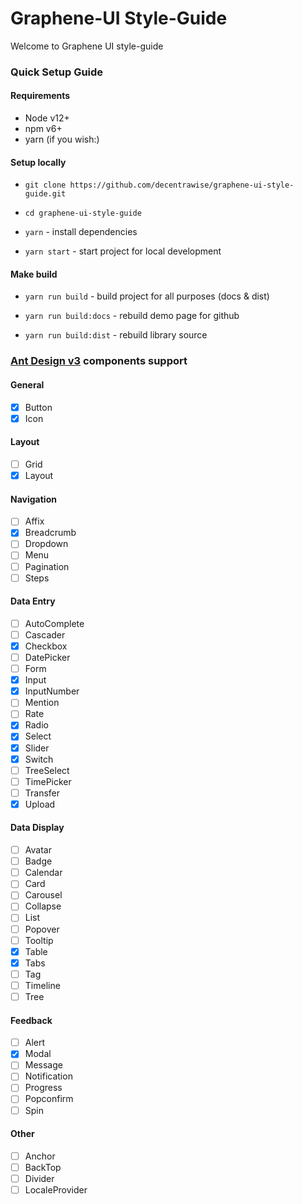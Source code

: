 # Graphene-UI Style-Guide

Welcome to Graphene UI style-guide

### Quick Setup Guide

#### Requirements

- Node v12+
- npm v6+
- yarn (if you wish:)

#### Setup locally

- `git clone https://github.com/decentrawise/graphene-ui-style-guide.git`

- `cd graphene-ui-style-guide`

- `yarn` - install dependencies

- `yarn start` - start project for local development

#### Make build

- `yarn run build` - build project for all purposes (docs & dist)

- `yarn run build:docs` - rebuild demo page for github

- `yarn run build:dist` - rebuild library source

### [Ant Design v3](https://ant.design/docs/react/introduce) components support

#### General

- [x] Button
- [x] Icon

#### Layout

- [ ] Grid
- [x] Layout

#### Navigation

- [ ] Affix
- [x] Breadcrumb
- [ ] Dropdown
- [ ] Menu
- [ ] Pagination
- [ ] Steps

#### Data Entry

- [ ] AutoComplete
- [ ] Cascader
- [x] Checkbox
- [ ] DatePicker
- [ ] Form
- [x] Input
- [x] InputNumber
- [ ] Mention
- [ ] Rate
- [x] Radio
- [x] Select
- [x] Slider
- [x] Switch
- [ ] TreeSelect
- [ ] TimePicker
- [ ] Transfer
- [x] Upload

#### Data Display

- [ ] Avatar
- [ ] Badge
- [ ] Calendar
- [ ] Card
- [ ] Carousel
- [ ] Collapse
- [ ] List
- [ ] Popover
- [ ] Tooltip
- [x] Table
- [x] Tabs
- [ ] Tag
- [ ] Timeline
- [ ] Tree

#### Feedback

- [ ] Alert
- [x] Modal
- [ ] Message
- [ ] Notification
- [ ] Progress
- [ ] Popconfirm
- [ ] Spin

#### Other

- [ ] Anchor
- [ ] BackTop
- [ ] Divider
- [ ] LocaleProvider
